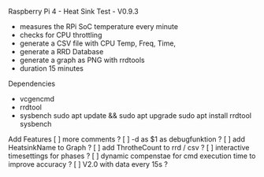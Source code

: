 Raspberry Pi 4 - Heat Sink Test - V0.9.3

- measures the RPi SoC temperature every minute
- checks for CPU throttling
- generate a CSV file with CPU Temp, Freq, Time, 
- generate a RRD Database 
- generate a graph as PNG with rrdtools
- duration 15 minutes

Dependencies
- vcgencmd
- rrdtool
- sysbench
sudo apt update && sudo apt upgrade
sudo apt install rrdtool sysbench


Add Features 
[ ] more comments ?
[ ] -d as $1 as debugfunktion ?
[ ] add HeatsinkName to Graph ?
[ ] add ThrotheCount to rrd / csv ?
[ ] interactive timesettings for phases ?
[ ] dynamic compenstae for cmd execution time to improve accuracy ?
[ ] V2.0 with data every 15s ?


